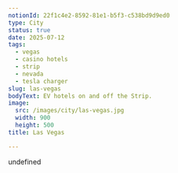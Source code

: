 ```yaml
---
notionId: 22f1c4e2-8592-81e1-b5f3-c538bd9d9ed0
type: City
status: true
date: 2025-07-12
tags:
  - vegas
  - casino hotels
  - strip
  - nevada
  - tesla charger
slug: las-vegas
bodyText: EV hotels on and off the Strip.
image:
  src: /images/city/las-vegas.jpg
  width: 900
  height: 500
title: Las Vegas

---
```

undefined